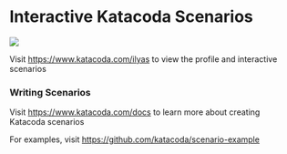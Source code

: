 # Interactive Katacoda Scenarios

[![](http://shields.katacoda.com/katacoda/ilyas/count.svg)](https://www.katacoda.com/ilyas "Get your profile on Katacoda.com")

Visit https://www.katacoda.com/ilyas to view the profile and interactive scenarios

### Writing Scenarios
Visit https://www.katacoda.com/docs to learn more about creating Katacoda scenarios

For examples, visit https://github.com/katacoda/scenario-example
